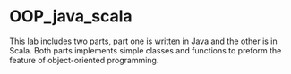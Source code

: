 # OOP_java_scala
This lab includes two parts, part one is written in Java and the other is in Scala. Both parts implements simple classes and functions to preform the feature of object-oriented programming.
